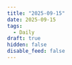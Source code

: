 ```yaml
---
title: "2025-09-15"
date: 2025-09-15
tags:
  - Daily
draft: true
hidden: false
disable_feed: false
---
```



